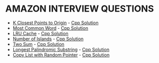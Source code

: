 # AMAZON INTERVIEW QUESTIONS

- [K Closest Points to Origin](https://leetcode.com/problems/k-closest-points-to-origin/) - [Cpp Solution](./solutions/K%20Closest%20Points%20to%20Origin.cpp)
- [Most Common Word](https://leetcode.com/problems/most-common-word/) - [Cpp Solution](./solutions/Most%20Common%20Word.cpp)
- [LRU Cache](https://leetcode.com/problems/lru-cache/) - [Cpp Solution](./solutions/LRU%20Cache.cpp)
- [Number of Islands](https://leetcode.com/problems/number-of-islands/) - [Cpp Solution](./solutions/Number%20of%20Islands.cpp)
- [Two Sum](https://leetcode.com/problems/two-sum/) - [Cpp Solution](./solutions/Two%20Sum.cpp)
- [Longest Palindromic Substring](https://leetcode.com/problems/longest-palindromic-substring/) - [Cpp Solution](./solutions/Longest%20Palindromic%20Substring.cpp)
- [Copy List with Random Pointer](https://leetcode.com/problems/copy-list-with-random-pointer/) - [Cpp Solution](./solutions/Copy%20List%20with%20Random%20Pointer.cpp)

<!--
- []() - [Cpp Solution](./solutions/.cpp)
- []() - [Cpp Solution](./solutions/.cpp)
- []() - [Cpp Solution](./solutions/.cpp)

-->
